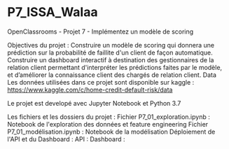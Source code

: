 # P7_ISSA_Walaa

OpenClassrooms - Projet 7 - Implémentez un modèle de scoring

Objectives du projet :
Construire un modèle de scoring qui donnera une prédiction sur la probabilité de faillite d'un client de façon automatique.
Construire un dashboard interactif à destination des gestionnaires de la relation client permettant d'interpréter les prédictions faites par le modèle, et d’améliorer la connaissance client des chargés de relation client.
Data
Les données utilisées dans ce projet sont disponible sur kaggle : https://www.kaggle.com/c/home-credit-default-risk/data

Le projet est developé avec Jupyter Notebook et Python 3.7

Les fichiers et les dossiers du projet :
Fichier P7_01_exploration.ipynb : Notebook de l'exploration des données et feature engineering
Fichier P7_01_modélisation.ipynb : Notebook de la modélisation
Déploiement de l'API et du Dashboard :
API :
Dashboard :
